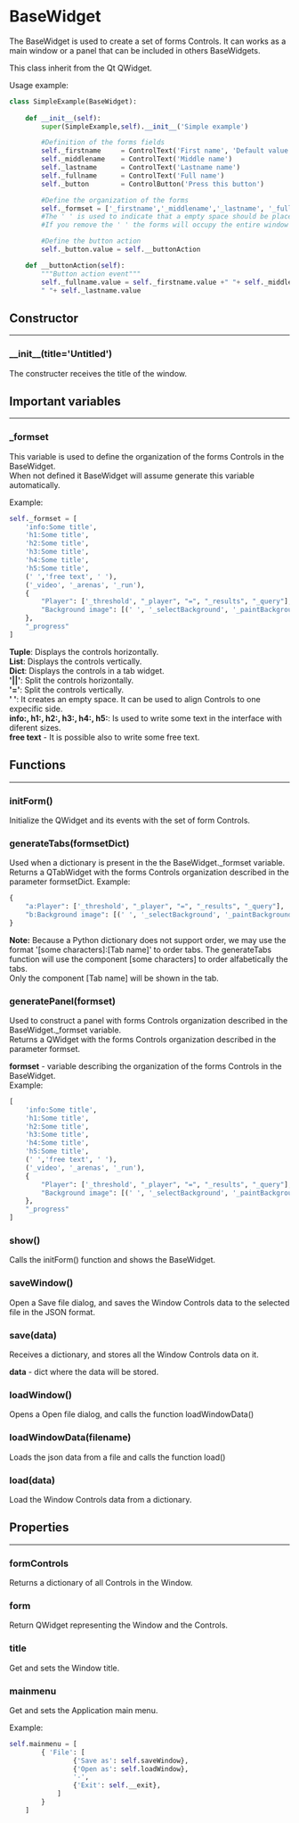 # BaseWidget

The BaseWidget is used to create a set of forms Controls. It can works as a main window or a panel that can be included in others BaseWidgets.

This class inherit from the Qt QWidget.

Usage example:
```python
class SimpleExample(BaseWidget):
	
	def __init__(self):
		super(SimpleExample,self).__init__('Simple example')

		#Definition of the forms fields
		self._firstname 	= ControlText('First name', 'Default value')
		self._middlename 	= ControlText('Middle name')
		self._lastname 		= ControlText('Lastname name')
		self._fullname 		= ControlText('Full name')
		self._button 		= ControlButton('Press this button')

		#Define the organization of the forms
		self._formset = ['_firstname','_middlename','_lastname', '_fullname', '_button', ' ']
		#The ' ' is used to indicate that a empty space should be placed at the bottom of the window
		#If you remove the ' ' the forms will occupy the entire window

		#Define the button action
		self._button.value = self.__buttonAction

	def __buttonAction(self):
		"""Button action event"""
		self._fullname.value = self._firstname.value +" "+ self._middlename.value + \
		" "+ self._lastname.value
```

## **Constructor**
***************************

### \_\_init\_\_(title='Untitled')

The constructer receives the title of the window.

## **Important variables**
***************************

### _formset

This variable is used to define the organization of the forms Controls in the BaseWidget.  
When not defined it BaseWidget will assume generate this variable automatically.

Example:
```python
self._formset = [
	'info:Some title',
	'h1:Some title',
	'h2:Some title',
	'h3:Some title',
	'h4:Some title',
	'h5:Some title',
	(' ','free text', ' '),
	('_video', '_arenas', '_run'), 
	{
		"Player": ['_threshold', "_player", "=", "_results", "_query"], 
		"Background image": [(' ', '_selectBackground', '_paintBackground'), '_image']
	}, 
	"_progress"
] 
```

**Tuple**: Displays the controls horizontally.  
**List**: Displays the controls vertically.  
**Dict**: Displays the controls in a tab widget.  
**'||'**: Split the controls horizontally.  
**'='**: Split the controls vertically.  
**' '**: It creates an empty space. It can be used to align Controls to one expecific side.  
**info:, h1:, h2:, h3:, h4:, h5:**: Is used to write some text in the interface with diferent sizes.  
**free text** - It is possible also to write some free text.
 	

## **Functions**
***************************
 	
### initForm() 

Initialize the QWidget and its events with the set of form Controls.
 	
### generateTabs(formsetDict)

Used when a dictionary is present in the the BaseWidget._formset variable.  
Returns a QTabWidget with the forms Controls organization described in the parameter formsetDict.
Example:
```python
{
	"a:Player": ['_threshold', "_player", "=", "_results", "_query"], 
	"b:Background image": [(' ', '_selectBackground', '_paintBackground'), '_image']
}
```

**Note:** Because a Python dictionary does not support order, we may use the format '[some characters]:[Tab name]' to order tabs. The generateTabs function will use the component [some characters] to order alfabetically the tabs.  
Only the component [Tab name] will be shown in the tab.

	
### generatePanel(formset) 

Used to construct a panel with forms Controls organization described in the BaseWidget._formset variable.  
Returns a QWidget with the forms Controls organization described in the parameter formset.

**formset** - variable describing the organization of the forms Controls in the BaseWidget.  
Example:
```python
[
	'info:Some title',
	'h1:Some title',
	'h2:Some title',
	'h3:Some title',
	'h4:Some title',
	'h5:Some title',
	(' ','free text', ' '),
	('_video', '_arenas', '_run'), 
	{
		"Player": ['_threshold', "_player", "=", "_results", "_query"], 
		"Background image": [(' ', '_selectBackground', '_paintBackground'), '_image']
	}, 
	"_progress"
] 
```


### show()

Calls the initForm() function and shows the BaseWidget.

### saveWindow()

Open a Save file dialog, and saves the Window Controls data to the selected file in the JSON format.

### save(data)

Receives a dictionary, and stores all the Window Controls data on it.

**data** - dict where the data will be stored.

### loadWindow()

Opens a Open file dialog, and calls the function loadWindowData() 

### loadWindowData(filename)

Loads the json data from a file and calls the function load()
 	
### load(data)
 	
Load the Window Controls data from a dictionary.

## **Properties**
***************************

### formControls

Returns a dictionary of all Controls in the Window.
 	
### form

Return QWidget representing the Window and the Controls. 
 	
### title

Get and sets the Window title.
 	
### mainmenu

Get and sets the Application main menu.

Example:

```python
self.mainmenu = [
		{ 'File': [
				{'Save as': self.saveWindow},
				{'Open as': self.loadWindow},
				'-',
				{'Exit': self.__exit},
			]
		}
	]
``` 

